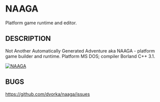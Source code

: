 NAAGA
=====

Platform game runtime and editor.


DESCRIPTION
-----------

Not Another Automatically Generated Adventure aka NAAGA - platform game builder and runtime. Platform MS DOS; compiler Borland C++ 3.1.

[![NAAGA](http://www.mindcognition.com/projects/images/naaga.jpg "NAAGA")](https://github.com/dvorka/naaga)


BUGS
----
https://github.com/dvorka/naaga/issues

